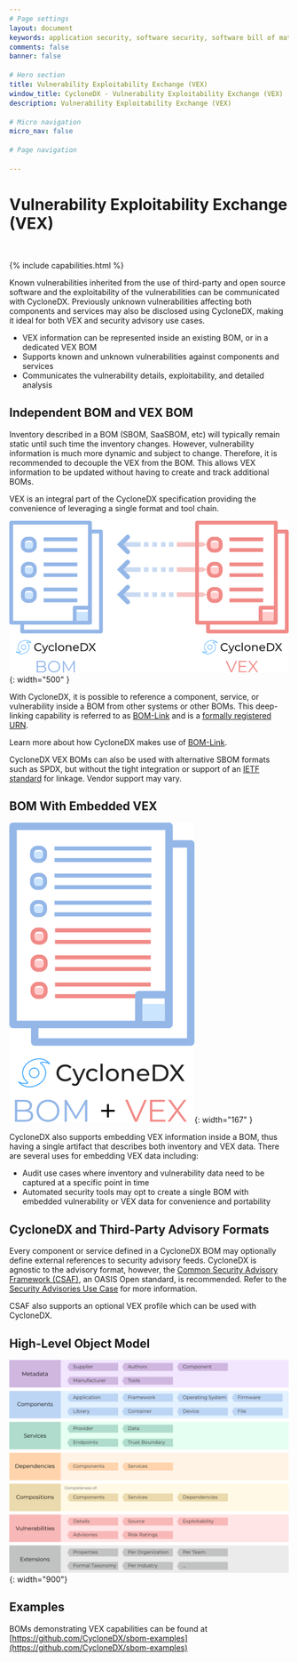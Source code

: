 ```yaml
---
# Page settings
layout: document
keywords: application security, software security, software bill of material, SBOM, BOM, open source, supply chain, specification, spdx, license, package url, purl, cpe
comments: false
banner: false

# Hero section
title: Vulnerability Exploitability Exchange (VEX)
window_title: CycloneDX - Vulnerability Exploitability Exchange (VEX)
description: Vulnerability Exploitability Exchange (VEX)

# Micro navigation
micro_nav: false

# Page navigation
    
---
```


# Vulnerability Exploitability Exchange (VEX)

&nbsp;<!-- without this hack, the dropdown menu has issues due to h1 and h2 happening right after each other -->

{% include capabilities.html %}

Known vulnerabilities inherited from the use of third-party and open source software and the exploitability of the vulnerabilities
can be communicated with CycloneDX. Previously unknown vulnerabilities affecting both components and services may also be disclosed
using CycloneDX, making it ideal for both VEX and security advisory use cases.
- VEX information can be represented inside an existing BOM, or in a dedicated VEX BOM
- Supports known and unknown vulnerabilities against components and services
- Communicates the vulnerability details, exploitability, and detailed analysis

## Independent BOM and VEX BOM
Inventory described in a BOM (SBOM, SaaSBOM, etc) will typically remain static until such time the inventory changes. 
However, vulnerability information is much more dynamic and subject to change. Therefore, it is recommended to decouple 
the VEX from the BOM. This allows VEX information to be updated without having to create and track additional BOMs.

VEX is an integral part of the CycloneDX specification providing the convenience of leveraging a single format and tool chain.

![Independent BOM and VEX Document](../../theme/assets/images/vexbom.svg){: width="500" }

With CycloneDX, it is possible to reference a component, service, or vulnerability inside a BOM from other systems or 
other BOMs. This deep-linking capability is referred to as [BOM-Link](../bomlink) and is a 
[formally registered URN](https://www.iana.org/assignments/urn-formal/cdx).

Learn more about how CycloneDX makes use of [BOM-Link](../bomlink).

CycloneDX VEX BOMs can also be used with alternative SBOM formats such as SPDX, but without the tight integration or
support of an [IETF standard](https://www.iana.org/assignments/urn-namespaces) for linkage. Vendor support may vary.

## BOM With Embedded VEX

![BOM With Embedded VEX](../../theme/assets/images/embedded-vex.svg){: width="167" }

CycloneDX also supports embedding VEX information inside a BOM, thus having a single artifact that describes both
inventory and VEX data. There are several uses for embedding VEX data including:

* Audit use cases where inventory and vulnerability data need to be captured at a specific point in time
* Automated security tools may opt to create a single BOM with embedded vulnerability or VEX data for convenience and portability

## CycloneDX and Third-Party Advisory Formats

Every component or service defined in a CycloneDX BOM may optionally define external references to security advisory 
feeds. CycloneDX is agnostic to the advisory format, however, the 
[Common Security Advisory Framework (CSAF)](https://www.oasis-open.org/committees/csaf), an OASIS Open standard, is 
recommended. Refer to the [Security Advisories Use Case](../../use-cases/#security-advisories) for more information.

CSAF also supports an optional VEX profile which can be used with CycloneDX.

## High-Level Object Model

![CycloneDX Object Model Swimlane](../../theme/assets/images/CycloneDX-Object-Model-Swimlane.svg){: width="900"}

## Examples

BOMs demonstrating VEX capabilities can be found at
[https://github.com/CycloneDX/sbom-examples](https://github.com/CycloneDX/sbom-examples)